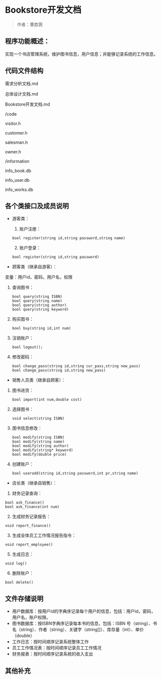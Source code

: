 #  Bookstore开发文档

> 作者：曹歆茜

## 程序功能概述：

实现一个书店管理系统，维护图书信息，用户信息；并能够记录系统的工作信息。

## 代码文件结构
需求分析文档.md

总体设计文档.md

Bookstore开发文档.md

/code

visitor.h

customer.h

salesman.h

owner.h


/information

info_book.db

info_user.db

info_works.db

## 各个类接口及成员说明

* 游客类：

  1. 账户注册：
    ```
    bool register(string id,string password,string name)
    ```
  2. 账户登录：
    ```
    bool register(string id,string password)
    ```
* 顾客类（继承自游客）：

变量：用户id，密码，用户名，权限
1. 查询图书：
    ```
    bool query(string ISBN)
    bool query(string name)
    bool query(string author)
    bool query(string keyword)
    ```
2. 购买图书：
    ```
    bool buy(string id,int num)
    ```
3. 注销账户：
    ```
    bool logout();
    ```
4. 修改密码：
    ```
    bool change_pass(string id,string cur_pass,string new_pass)
    bool change_pass(string id,string new_pass)
    ```
* 销售人员类（继承自顾客）：

1. 图书进货：
    ```
    bool import(int num,double cost)
    ```
2. 选择图书：
    ```
    void select(string ISBN)
    ```
3. 图书信息修改：
    ```
    bool modify(string ISBN)
    bool modify(string name)
    bool modify(string author)
    bool modify(string* keyword)
    bool modify(double price)
    ```
4.  创建账户：
    ```
    bool useradd(string id,string password,int pr,string name)
    ```

* 店长类（继承自销售）：

1. 财务记录查询：
  ```
  bool ask_finance()
  bool ask_finance(int num)
  ```
2. 生成财务记录报告：
  ```
  void report_finance()
  ```
3. 生成全体员工工作情况报告指令：
  ```
  void report_employee()
  ```
5. 生成日志：
  ```
  void log()
  ```
6. 删除账户：
  ```
  bool delete()
  ```

## 文件存储说明

* 用户数据库：按用户id的字典序记录每个用户的信息，包括：用户id，密码，用户名，账户权限。
* 图书数据库：按ISBN字典序记录每本书的信息，包括：ISBN 号（string）、书名（string）、作者（string）、关键字（string[]）、库存量（int）、单价（double）
* 工作日志：按时间顺序记录系统整体工作
* 员工工作情况表：按时间顺序记录员工工作情况
* 财务报表：按时间顺序记录系统的收入支出

## 其他补充



